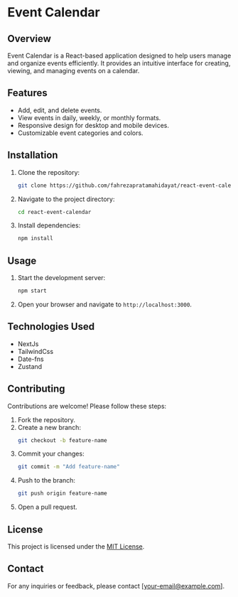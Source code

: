 # Event Calendar

## Overview

Event Calendar is a React-based application designed to help users manage and organize events efficiently. It provides an intuitive interface for creating, viewing, and managing events on a calendar.

## Features

- Add, edit, and delete events.
- View events in daily, weekly, or monthly formats.
- Responsive design for desktop and mobile devices.
- Customizable event categories and colors.

## Installation

1. Clone the repository:
   ```bash
   git clone https://github.com/fahrezapratamahidayat/react-event-calendar.git
   ```
2. Navigate to the project directory:
   ```bash
   cd react-event-calendar
   ```
3. Install dependencies:
   ```bash
   npm install
   ```

## Usage

1. Start the development server:
   ```bash
   npm start
   ```
2. Open your browser and navigate to `http://localhost:3000`.

## Technologies Used

- NextJs
- TailwindCss
- Date-fns
- Zustand

## Contributing

Contributions are welcome! Please follow these steps:

1. Fork the repository.
2. Create a new branch:
   ```bash
   git checkout -b feature-name
   ```
3. Commit your changes:
   ```bash
   git commit -m "Add feature-name"
   ```
4. Push to the branch:
   ```bash
   git push origin feature-name
   ```
5. Open a pull request.

## License

This project is licensed under the [MIT License](LICENSE).

## Contact

For any inquiries or feedback, please contact [your-email@example.com].

